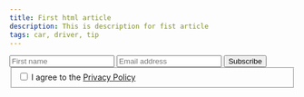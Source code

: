 ```yaml
---
title: First html article
description: This is description for fist article
tags: car, driver, tip
---
```

<form>
          <div class="grid">
            <input type="text" name="firstname" placeholder="First name" aria-label="First name" required>
            <input type="email" name="email" placeholder="Email address" aria-label="Email address" required>
            <button type="submit">Subscribe</button>
          </div>
          <fieldset>
            <label for="terms">
              <input type="checkbox" role="switch" id="terms" name="terms">
              I agree to the <a href="#" onclick="event.preventDefault()">Privacy Policy</a>
            </label>
          </fieldset>
        </form>